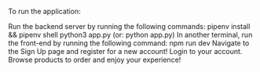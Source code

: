 
To run the application:

Run the backend server by running the following commands: 
pipenv install && pipenv shell
python3 app.py (or: python app.py)
In another terminal, run the front-end by running the following command: 
npm run dev
Navigate to the Sign Up page and register for a new account!
Login to your account.
Browse products to order and enjoy your experience!